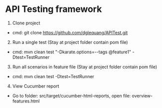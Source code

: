# API Testing framework

1. Clone project
- cmd: git clone https://github.com/dglequang/APITest.git

2. Run a single test (Stay at project folder contain pom file)
- cmd: mvn clean test "-Dkarate.options=--tags @feature1" -Dtest=TestRunner

3. Run all scenarios in feature file (Stay at project folder contain pom file)
- cmd: mvn clean test -Dtest=TestRunner

4. View Cucumber report
- Go to folder: src/target/cucumber-html-reports, open file: overview-features.html
